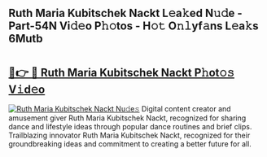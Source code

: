 ## Ruth Maria Kubitschek Nackt L𝚎a𝚔ed N𝚞𝚍e - Part-54N Vi𝚍𝚎o P𝚑𝚘tos - H𝚘𝚝 O𝚗𝚕yf𝚊ns L𝚎a𝚔s 6Mutb

# <h2><a href="http://kf9c39.oniu.top/?m=Ruth+Maria+Kubitschek+Nackt">🔗👉 🔴 Ruth Maria Kubitschek Nackt P𝚑ot𝚘𝚜 V𝚒d𝚎o</a></h2>

[![Ruth Maria Kubitschek Nackt Nu𝚍e𝚜](https://i.imgur.com/0qMVB7G.gif)](http://kf9c39.oniu.top/?m=Ruth+Maria+Kubitschek+Nackt)
Digital content creator and amusement giver Ruth Maria Kubitschek Nackt, recognized for sharing dance and lifestyle ideas through popular dance routines and brief clips. Trailblazing innovator Ruth Maria Kubitschek Nackt, recognized for their groundbreaking ideas and commitment to creating a better future for all.  
